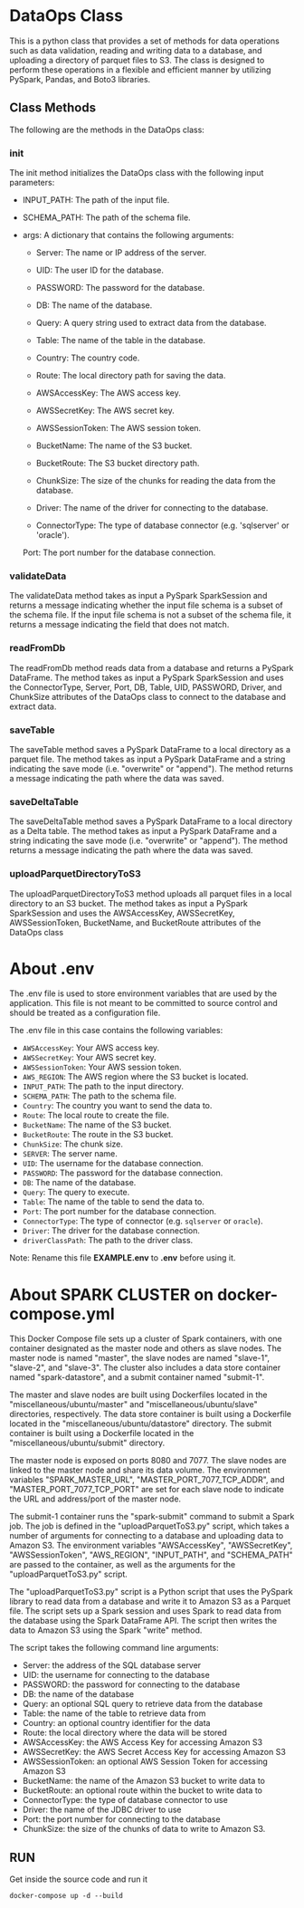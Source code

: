 

# DataOps Class

This is a python class that provides a set of methods for data operations such as data validation, reading and writing data to a database, and uploading a directory of parquet files to S3. The class is designed to perform these operations in a flexible and efficient manner by utilizing PySpark, Pandas, and Boto3 libraries.

## Class Methods

The following are the methods in the DataOps class:

### init

The init method initializes the DataOps class with the following input parameters:

 - INPUT_PATH: The path of the input file.

- SCHEMA_PATH: The path of the schema file.

- args: A dictionary that contains the following arguments:

	- Server: The name or IP address of the server.

	- UID: The user ID for the database.

	- PASSWORD: The password for the database.

	- DB: The name of the database.

	- Query: A query string used to extract data from the database.

	- Table: The name of the table in the database.

	- Country: The country code.

	- Route: The local directory path for saving the data.

	- AWSAccessKey: The AWS access key.

	- AWSSecretKey: The AWS secret key.

	- AWSSessionToken: The AWS session token.

	- BucketName: The name of the S3 bucket.

	- BucketRoute: The S3 bucket directory path.

	- ChunkSize: The size of the chunks for reading the data from the database.

	- Driver: The name of the driver for connecting to the database.

	- ConnectorType: The type of database connector (e.g. 'sqlserver' or 'oracle').

	Port: The port number for the database connection.

### validateData

The validateData method takes as input a PySpark SparkSession and returns a message indicating whether the input file schema is a subset of the schema file. If the input file schema is not a subset of the schema file, it returns a message indicating the field that does not match.

  

### readFromDb

The readFromDb method reads data from a database and returns a PySpark DataFrame. The method takes as input a PySpark SparkSession and uses the ConnectorType, Server, Port, DB, Table, UID, PASSWORD, Driver, and ChunkSize attributes of the DataOps class to connect to the database and extract data.

  

### saveTable

The saveTable method saves a PySpark DataFrame to a local directory as a parquet file. The method takes as input a PySpark DataFrame and a string indicating the save mode (i.e. "overwrite" or "append"). The method returns a message indicating the path where the data was saved.

  

### saveDeltaTable

The saveDeltaTable method saves a PySpark DataFrame to a local directory as a Delta table. The method takes as input a PySpark DataFrame and a string indicating the save mode (i.e. "overwrite" or "append"). The method returns a message indicating the path where the data was saved.

  

### uploadParquetDirectoryToS3

The uploadParquetDirectoryToS3 method uploads all parquet files in a local directory to an S3 bucket. The method takes as input a PySpark SparkSession and uses the AWSAccessKey, AWSSecretKey, AWSSessionToken, BucketName, and BucketRoute attributes of the DataOps class

# About .env

The .env file is used to store environment variables that are used by the application. This file is not meant to be committed to source control and should be treated as a configuration file.

The .env file in this case contains the following variables:

-   `AWSAccessKey`: Your AWS access key.
-   `AWSSecretKey`: Your AWS secret key.
-   `AWSSessionToken`: Your AWS session token.
-   `AWS_REGION`: The AWS region where the S3 bucket is located.
-   `INPUT_PATH`: The path to the input directory.
-   `SCHEMA_PATH`: The path to the schema file.
-   `Country`: The country you want to send the data to.
-   `Route`: The local route to create the file.
-   `BucketName`: The name of the S3 bucket.
-   `BucketRoute`: The route in the S3 bucket.
-   `ChunkSize`: The chunk size.
-   `SERVER`: The server name.
-   `UID`: The username for the database connection.
-   `PASSWORD`: The password for the database connection.
-   `DB`: The name of the database.
-   `Query`: The query to execute.
-   `Table`: The name of the table to send the data to.
-   `Port`: The port number for the database connection.
-   `ConnectorType`: The type of connector (e.g. `sqlserver` or `oracle`).
-   `Driver`: The driver for the database connection.
-   `driverClassPath`: The path to the driver class.

Note: Rename this file **EXAMPLE.env** to **.env** before using it.

# About SPARK CLUSTER on docker-compose.yml

This Docker Compose file sets up a cluster of Spark containers, with one container designated as the master node and others as slave nodes. The master node is named "master", the slave nodes are named "slave-1", "slave-2", and "slave-3". The cluster also includes a data store container named "spark-datastore", and a submit container named "submit-1".

The master and slave nodes are built using Dockerfiles located in the "miscellaneous/ubuntu/master" and "miscellaneous/ubuntu/slave" directories, respectively. The data store container is built using a Dockerfile located in the "miscellaneous/ubuntu/datastore" directory. The submit container is built using a Dockerfile located in the "miscellaneous/ubuntu/submit" directory.

The master node is exposed on ports 8080 and 7077. The slave nodes are linked to the master node and share its data volume. The environment variables "SPARK_MASTER_URL", "MASTER_PORT_7077_TCP_ADDR", and "MASTER_PORT_7077_TCP_PORT" are set for each slave node to indicate the URL and address/port of the master node.

The submit-1 container runs the "spark-submit" command to submit a Spark job. The job is defined in the "uploadParquetToS3.py" script, which takes a number of arguments for connecting to a database and uploading data to Amazon S3. The environment variables "AWSAccessKey", "AWSSecretKey", "AWSSessionToken", "AWS_REGION", "INPUT_PATH", and "SCHEMA_PATH" are passed to the container, as well as the arguments for the "uploadParquetToS3.py" script.

The "uploadParquetToS3.py" script is a Python script that uses the PySpark library to read data from a database and write it to Amazon S3 as a Parquet file. The script sets up a Spark session and uses Spark to read data from the database using the Spark DataFrame API. The script then writes the data to Amazon S3 using the Spark "write" method.

The script takes the following command line arguments:

-   Server: the address of the SQL database server
-   UID: the username for connecting to the database
-   PASSWORD: the password for connecting to the database
-   DB: the name of the database
-   Query: an optional SQL query to retrieve data from the database
-   Table: the name of the table to retrieve data from
-   Country: an optional country identifier for the data
-   Route: the local directory where the data will be stored
-   AWSAccessKey: the AWS Access Key for accessing Amazon S3
-   AWSSecretKey: the AWS Secret Access Key for accessing Amazon S3
-   AWSSessionToken: an optional AWS Session Token for accessing Amazon S3
-   BucketName: the name of the Amazon S3 bucket to write data to
-   BucketRoute: an optional route within the bucket to write data to
-   ConnectorType: the type of database connector to use
-   Driver: the name of the JDBC driver to use
-   Port: the port number for connecting to the database
-   ChunkSize: the size of the chunks of data to write to Amazon S3.

## RUN 
 Get inside the source code and run  it

    docker-compose up -d --build

